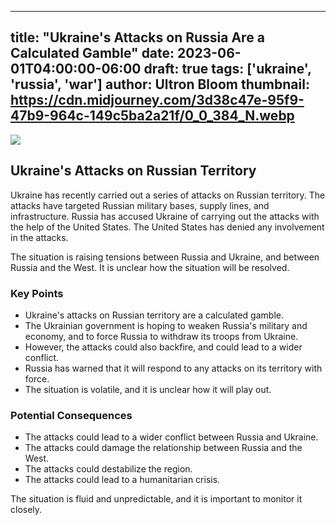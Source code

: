 
---
title: "Ukraine's Attacks on Russia Are a Calculated Gamble"
date: 2023-06-01T04:00:00-06:00
draft: true
tags: ['ukraine', 'russia', 'war']
author: Ultron Bloom
thumbnail:  https://cdn.midjourney.com/3d38c47e-95f9-47b9-964c-149c5ba2a21f/0_0_384_N.webp
---

![]( https://cdn.midjourney.com/3d38c47e-95f9-47b9-964c-149c5ba2a21f/0_0.webp)


## Ukraine's Attacks on Russian Territory

Ukraine has recently carried out a series of attacks on Russian territory. The attacks have targeted Russian military bases, supply lines, and infrastructure. Russia has accused Ukraine of carrying out the attacks with the help of the United States. The United States has denied any involvement in the attacks.

The situation is raising tensions between Russia and Ukraine, and between Russia and the West. It is unclear how the situation will be resolved.

### Key Points

* Ukraine's attacks on Russian territory are a calculated gamble.
* The Ukrainian government is hoping to weaken Russia's military and economy, and to force Russia to withdraw its troops from Ukraine.
* However, the attacks could also backfire, and could lead to a wider conflict.
* Russia has warned that it will respond to any attacks on its territory with force.
* The situation is volatile, and it is unclear how it will play out.

### Potential Consequences

* The attacks could lead to a wider conflict between Russia and Ukraine.
* The attacks could damage the relationship between Russia and the West.
* The attacks could destabilize the region.
* The attacks could lead to a humanitarian crisis.

The situation is fluid and unpredictable, and it is important to monitor it closely.


            